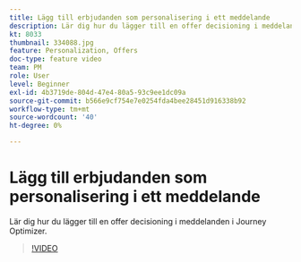 ```yaml
---
title: Lägg till erbjudanden som personalisering i ett meddelande
description: Lär dig hur du lägger till en offer decisioning i meddelanden i Journey Optimizer.
kt: 8033
thumbnail: 334088.jpg
feature: Personalization, Offers
doc-type: feature video
team: PM
role: User
level: Beginner
exl-id: 4b3719de-804d-47e4-80a5-93c9ee1dc09a
source-git-commit: b566e9cf754e7e0254fda4bee28451d916338b92
workflow-type: tm+mt
source-wordcount: '40'
ht-degree: 0%

---
```


# Lägg till erbjudanden som personalisering i ett meddelande

Lär dig hur du lägger till en offer decisioning i meddelanden i Journey Optimizer.

>[!VIDEO](https://video.tv.adobe.com/v/334088?quality=12)
